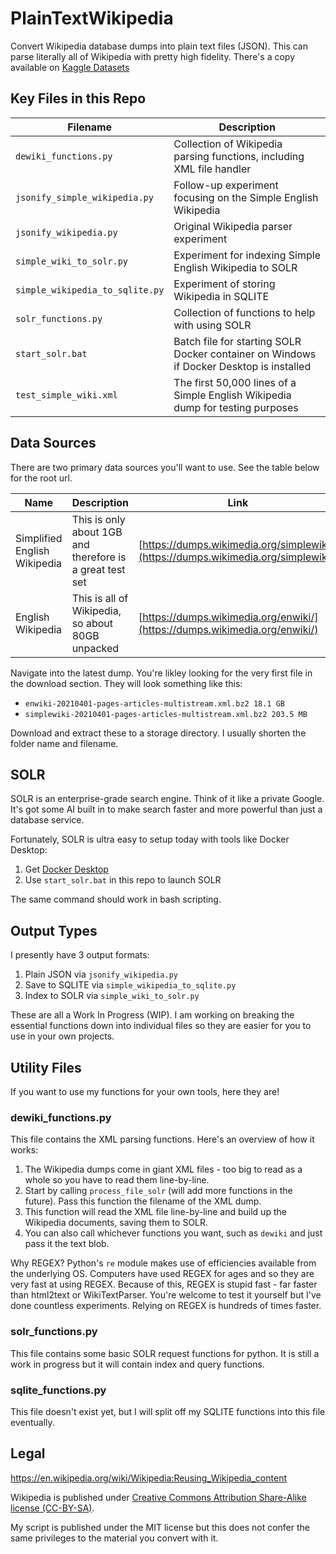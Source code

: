 # PlainTextWikipedia

Convert Wikipedia database dumps into plain text files (JSON). This can parse literally all of Wikipedia with pretty high fidelity. There's a copy available on [Kaggle Datasets](https://www.kaggle.com/ltcmdrdata/plain-text-wikipedia-202011)

## Key Files in this Repo

| Filename | Description |
|---|---|
| `dewiki_functions.py` | Collection of Wikipedia parsing functions, including XML file handler |
| `jsonify_simple_wikipedia.py` | Follow-up experiment focusing on the Simple English Wikipedia |
| `jsonify_wikipedia.py` | Original Wikipedia parser experiment |
| `simple_wiki_to_solr.py` | Experiment for indexing Simple English Wikipedia to SOLR |
| `simple_wikipedia_to_sqlite.py` | Experiment of storing Wikipedia in SQLITE |
| `solr_functions.py` | Collection of functions to help with using SOLR |
| `start_solr.bat` | Batch file for starting SOLR Docker container on Windows if Docker Desktop is installed |
| `test_simple_wiki.xml` | The first 50,000 lines of a Simple English Wikipedia dump for testing purposes |


## Data Sources

There are two primary data sources you'll want to use. See the table below for the root url. 

| Name | Description | Link |
|---|---|---|
| Simplified English Wikipedia | This is only about 1GB and therefore is a great test set | [https://dumps.wikimedia.org/simplewiki/](https://dumps.wikimedia.org/simplewiki/) |
| English Wikipedia | This is all of Wikipedia, so about 80GB unpacked | [https://dumps.wikimedia.org/enwiki/](https://dumps.wikimedia.org/enwiki/)

Navigate into the latest dump. You're likley looking for the very first file in the download section. They will look something like this:

- `enwiki-20210401-pages-articles-multistream.xml.bz2 18.1 GB`
- `simplewiki-20210401-pages-articles-multistream.xml.bz2 203.5 MB`

Download and extract these to a storage directory. I usually shorten the folder name and filename. 

## SOLR

SOLR is an enterprise-grade search engine. Think of it like a private Google. It's got some AI built in to make search faster and more powerful than just a database service. 

Fortunately, SOLR is ultra easy to setup today with tools like Docker Desktop:

1. Get [Docker Desktop](https://www.docker.com/products/docker-desktop)
2. Use `start_solr.bat` in this repo to launch SOLR

The same command should work in bash scripting.

## Output Types

I presently have 3 output formats:

1. Plain JSON via `jsonify_wikipedia.py`
2. Save to SQLITE via `simple_wikipedia_to_sqlite.py`
3. Index to SOLR via `simple_wiki_to_solr.py`

These are all a Work In Progress (WIP). I am working on breaking the essential functions down into individual files so they are easier for you to use in your own projects. 

## Utility Files

If you want to use my functions for your own tools, here they are!

### dewiki_functions.py

This file contains the XML parsing functions. Here's an overview of how it works:

1. The Wikipedia dumps come in giant XML files - too big to read as a whole so you have to read them line-by-line.
2. Start by calling `process_file_solr` (will add more functions in the future). Pass this function the filename of the XML dump.
3. This function will read the XML file line-by-line and build up the Wikipedia documents, saving them to SOLR. 
4. You can also call whichever functions you want, such as `dewiki` and just pass it the text blob. 

Why REGEX? Python's `re` module makes use of efficiencies available from the underlying OS. Computers have used REGEX for ages and so they are very fast at using REGEX. Because of this, REGEX is stupid fast - far faster than html2text or WikiTextParser. You're welcome to test it yourself but I've done countless experiments. Relying on REGEX is hundreds of times faster. 

### solr_functions.py

This file contains some basic SOLR request functions for python. It is still a work in progress but it will contain index and query functions. 

### sqlite_functions.py

This file doesn't exist yet, but I will split off my SQLITE functions into this file eventually.

## Legal

https://en.wikipedia.org/wiki/Wikipedia:Reusing_Wikipedia_content

Wikipedia is published under [Creative Commons Attribution Share-Alike license (CC-BY-SA)](https://en.wikipedia.org/wiki/Wikipedia:Text_of_Creative_Commons_Attribution-ShareAlike_3.0_Unported_License). 

My script is published under the MIT license but this does not confer the same privileges to the material you convert with it. 


